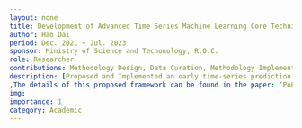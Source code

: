 ```yaml
---
layout: none
title: Development of Advanced Time Series Machine Learning Core Techniques and Integrated Tools
author: Hao Dai
period: Dec. 2021 ~ Jul. 2023
sponsor: Ministry of Science and Techonology, R.O.C.
role: Researcher
contributions: Methodology Design, Data Curation, Methodology Implementation, Academic Paper Writing
description: [Proposed and Implemented an early time-series prediction algorithm for addressing the sepsis prediction problem,Evaluated the method with other State-of-the-art methods on large-scale real-world medical data.
,The details of this proposed framework can be found in the paper: ‘PoEMS: Policy Network-based Early Warning Monitoring System for Sepsis in Intensive Care Units’] 
img: 
importance: 1
category: Academic
---
```

